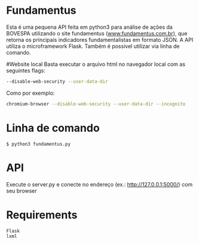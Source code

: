 # Fundamentus
Esta é uma pequena API feita em python3 para análise de ações da BOVESPA utilizando o site fundamentus (www.fundamentus.com.br), que retorna os 
principais indicadores fundamentalistas em formato JSON.
A API utiliza o microframework Flask.
Também é possível utilizar via linha de comando.

#Website local
Basta executar o arquivo html no navegador local com as seguintes flags:
```sh
--disable-web-security --user-data-dir
```

Como por exemplo:
```sh
chromium-browser --disable-web-security --user-data-dir --incognito
```

# Linha de comando
    $ python3 fundamentus.py

# API
Execute o server.py e conecte no endereço (ex.: http://127.0.0.1:5000/) com seu browser

# Requirements
    Flask
    lxml
